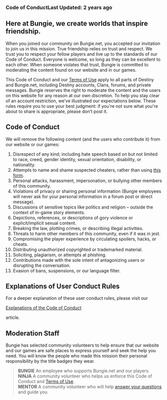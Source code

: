 ### Code of ConductLast Updated: 2 years ago

Here at Bungie, we create worlds that inspire friendship.
---------------------------------------------------------

When you joined our community on Bungie.net, you accepted our invitation to join us in this mission. True friendship relies on trust and respect. We trust you to respect your fellow players and live up to the standards of our Code of Conduct. Everyone is welcome, so long as they can be excellent to each other. When someone violates that trust, Bungie is committed to moderating the content found on our website and in our games.

This Code of Conduct and our [Terms of Use](https://www.bungie.net/en/legal/terms "Terms of Use") apply to all parts of Destiny and Bungie.net, including Destiny accounts, Clans, forums, and private messages. Bungie reserves the right to moderate the content and the users on this website for any reason at our own discretion. To help you stay clear of an account restriction, we’ve illustrated our expectations below. These rules require you to use your best judgment: if you're not sure what you're about to share is appropriate, please don’t post it.

Code of Conduct
---------------

We will remove the following content (and the users who contribute it) from our website or our games:

1.  Disrespect of any kind; including hate speech based on but not limited to race, creed, gender identity, sexual orientation, disability, or nationality.
2.  Attempts to name and shame suspected cheaters, rather than using [this form](https://www.bungie.net/en/help/troubleshoot?oid=13967 "Report Suspected Cheating Contact Form").
3.  Personal attacks, harassment, impersonation, or bullying other members of this community.
4.  Violations of privacy or sharing personal information (Bungie employees will never ask for your personal information in a forum post or direct message).
5.  Discussions of sensitive topics like politics and religion – outside the context of in-game story elements.
6.  Depictions, references, or descriptions of gory violence or explicit/implicit sexual content.
7.  Breaking the law, plotting crimes, or describing illegal activities.
8.  Threats to harm other members of this community, even if it was in jest.
9.  Compromising the player experience by circulating spoilers, hacks, or cheats.
10.  Distributing unauthorized copyrighted or trademarked material.
11.  Soliciting, plagiarism, or attempts at phishing.
12.  Contributions made with the sole intent of antagonizing users or disrupting the conversation.
13.  Evasion of bans, suspensions, or our language filter.

Explanations of User Conduct Rules
----------------------------------

For a deeper explanation of these user conduct rules, please visit our

[Explanations of the Code of Conduct](https://www.bungie.net/en/help/article/48807 "Explanations of the Code of Conduct")

article.

Moderation Staff
----------------

Bungie has selected community volunteers to help ensure that our website and our games are safe places to express yourself and seek the help you need. You will know the people who made this mission their personal responsibility by the title badges they wear.

> **BUNGIE** An employee who supports Bungie.net and our players.  
> **NINJA** A community volunteer who helps us enforce this Code of Conduct and [Terms of Use](https://www.bungie.net/en/legal/terms "Terms of Use").  
> **MENTOR** A community volunteer who will help [answer your questions](https://www.bungie.net/en/forums/topics/?tg=help "#Help Forum") and guide you.